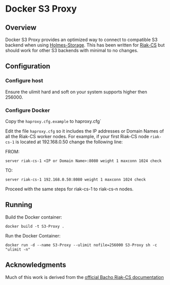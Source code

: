 # Docker S3 Proxy

## Overview
Docker S3 Proxy provides an optimized way to connect to compatible S3 backend when using [Holmes-Storage](https://github.com/HolmesProcessing/Holmes-Storage). This has been written for [Riak-CS](http://docs.basho.com/riak/cs/2.1.1/) but should work for other S3 backends with minimal to no changes.

## Configuration

### Configure host
Ensure the ulimit hard and soft on your system supports higher then 256000.

### Configure Docker
Copy the `haproxy.cfg.example` to haproxy.cfg`

Edit the file `haproxy.cfg` so it includes the IP addresses or Domain Names of all the Riak-CS worker nodes. For example, if your first Riak-CS node `riak-cs-1` is located at 192.168.0.50 change the following line:

FROM:

```
server riak-cs-1 <IP or Domain Name>:8080 weight 1 maxconn 1024 check
```

TO:
```
server riak-cs-1 192.168.0.50:8080 weight 1 maxconn 1024 check
```

Proceed with the same steps for riak-cs-1 to riak-cs-n nodes.

## Running
Build the Docker container:
```
docker build -t S3-Proxy .
```

Run the Docker Container:
```
docker run -d --name S3-Proxy --ulimit nofile=256000 S3-Proxy sh -c "ulimit -n"
```

## Acknowledgments
Much of this work is derived from the [official Bacho Riak-CS documentation](http://docs.basho.com/riak/cs/2.1.1/cookbooks/configuration/load-balancing-proxy/)
